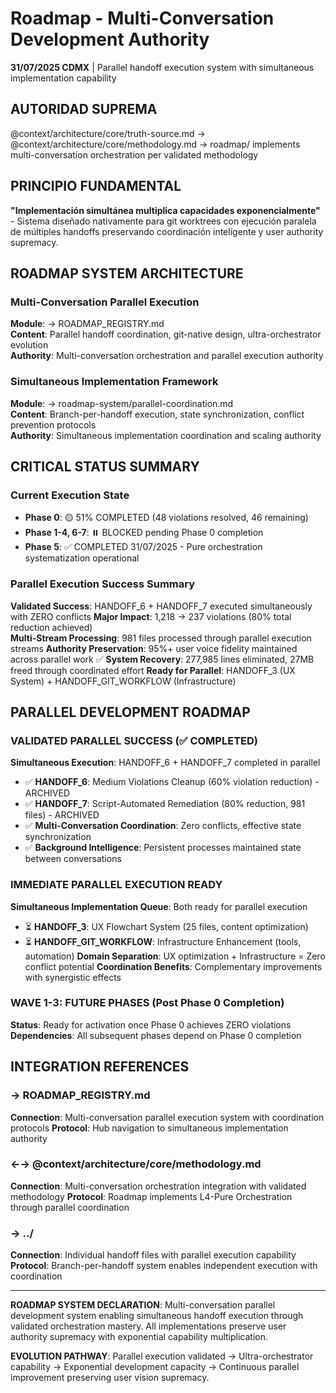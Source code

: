# Roadmap - Multi-Conversation Development Authority

**31/07/2025 CDMX** | Parallel handoff execution system with simultaneous implementation capability

## AUTORIDAD SUPREMA
@context/architecture/core/truth-source.md → @context/architecture/core/methodology.md → roadmap/ implements multi-conversation orchestration per validated methodology

## PRINCIPIO FUNDAMENTAL
**"Implementación simultánea multiplica capacidades exponencialmente"** - Sistema diseñado nativamente para git worktrees con ejecución paralela de múltiples handoffs preservando coordinación inteligente y user authority supremacy.

## ROADMAP SYSTEM ARCHITECTURE

### **Multi-Conversation Parallel Execution**
**Module**: → ROADMAP_REGISTRY.md  
**Content**: Parallel handoff coordination, git-native design, ultra-orchestrator evolution  
**Authority**: Multi-conversation orchestration and parallel execution authority

### **Simultaneous Implementation Framework**
**Module**: → roadmap-system/parallel-coordination.md  
**Content**: Branch-per-handoff execution, state synchronization, conflict prevention protocols  
**Authority**: Simultaneous implementation coordination and scaling authority

## CRITICAL STATUS SUMMARY

### **Current Execution State**
- **Phase 0**: 🟡 51% COMPLETED (48 violations resolved, 46 remaining)
- **Phase 1-4, 6-7**: ⏸️ BLOCKED pending Phase 0 completion
- **Phase 5**: ✅ COMPLETED 31/07/2025 - Pure orchestration systematization operational

### **Parallel Execution Success Summary**
**Validated Success**: HANDOFF_6 + HANDOFF_7 executed simultaneously with ZERO conflicts
**Major Impact**: 1,218 → 237 violations (80% total reduction achieved)  
**Multi-Stream Processing**: 981 files processed through parallel execution streams
**Authority Preservation**: 95%+ user voice fidelity maintained across parallel work ✅
**System Recovery**: 277,985 lines eliminated, 27MB freed through coordinated effort
**Ready for Parallel**: HANDOFF_3 (UX System) + HANDOFF_GIT_WORKFLOW (Infrastructure)

## PARALLEL DEVELOPMENT ROADMAP

### **VALIDATED PARALLEL SUCCESS** (✅ COMPLETED)
**Simultaneous Execution**: HANDOFF_6 + HANDOFF_7 completed in parallel
- ✅ **HANDOFF_6**: Medium Violations Cleanup (60% violation reduction) - ARCHIVED
- ✅ **HANDOFF_7**: Script-Automated Remediation (80% reduction, 981 files) - ARCHIVED
- ✅ **Multi-Conversation Coordination**: Zero conflicts, effective state synchronization
- ✅ **Background Intelligence**: Persistent processes maintained state between conversations

### **IMMEDIATE PARALLEL EXECUTION READY**
**Simultaneous Implementation Queue**: Both ready for parallel execution
- ⏳ **HANDOFF_3**: UX Flowchart System (25 files, content optimization)
- ⏳ **HANDOFF_GIT_WORKFLOW**: Infrastructure Enhancement (tools, automation)
**Domain Separation**: UX optimization + Infrastructure = Zero conflict potential
**Coordination Benefits**: Complementary improvements with synergistic effects

### **WAVE 1-3: FUTURE PHASES** (Post Phase 0 Completion)
**Status**: Ready for activation once Phase 0 achieves ZERO violations
**Dependencies**: All subsequent phases depend on Phase 0 completion

## INTEGRATION REFERENCES

### → ROADMAP_REGISTRY.md
**Connection**: Multi-conversation parallel execution system with coordination protocols
**Protocol**: Hub navigation to simultaneous implementation authority

### ←→ @context/architecture/core/methodology.md
**Connection**: Multi-conversation orchestration integration with validated methodology
**Protocol**: Roadmap implements L4-Pure Orchestration through parallel coordination

### → ../
**Connection**: Individual handoff files with parallel execution capability
**Protocol**: Branch-per-handoff system enables independent execution with coordination

---

**ROADMAP SYSTEM DECLARATION**: Multi-conversation parallel development system enabling simultaneous handoff execution through validated orchestration mastery. All implementations preserve user authority supremacy with exponential capability multiplication.

**EVOLUTION PATHWAY**: Parallel execution validated → Ultra-orchestrator capability → Exponential development capacity → Continuous parallel improvement preserving user vision supremacy.